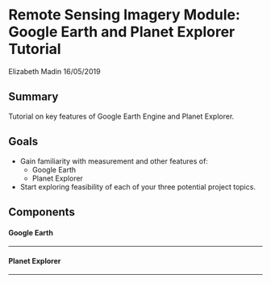 Remote Sensing Imagery Module: Google Earth and Planet Explorer Tutorial
================
Elizabeth Madin
16/05/2019

Summary
-------

Tutorial on key features of Google Earth Engine and Planet Explorer.

Goals
-----

-   Gain familiarity with measurement and other features of:
    -   Google Earth
    -   Planet Explorer
-   Start exploring feasibility of each of your three potential project topics.

Components
----------

#### Google Earth

-   -   -   -   -   -   -   -   -   -   -   -   -   -   

#### Planet Explorer

-   -   -   -   -   -   -   -   -   -   -   -   -   -
